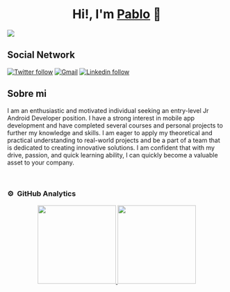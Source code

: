 <div align="center">
<h1 align="center">Hi!, I'm <a href="https://www.linkedin.com/in/pablo-n-1a4a3669/">Pablo</a> 👋</h1>
</div>
<img src="https://i.imgur.com/fY9aouP.png">


## Social Network
[![Twitter follow](https://img.shields.io/badge/Twitter-1DA1F2?style=for-the-badge&logo=twitter&logoColor=white)](https://twitter.com/HeraDev10)
[![Gmail](https://img.shields.io/badge/Gmail-D14836?style=for-the-badge&logo=gmail&logoColor=white)](mailto:pnunfe@gmail.com)
[![Linkedin follow](https://img.shields.io/badge/LinkedIn-0077B5?style=for-the-badge&logo=linkedin&logoColor=white)](https://www.linkedin.com/in/pablo-n-1a4a3669)


## Sobre mi

I am an enthusiastic and motivated individual seeking an entry-level Jr Android Developer position. I have a strong interest in mobile app development and have completed several courses and personal projects to further my knowledge and skills. I am eager to apply my theoretical and practical understanding to real-world projects and be a part of a team that is dedicated to creating innovative solutions. I am confident that with my drive, passion, and quick learning ability, I can quickly become a valuable asset to your company.

<br>



### ⚙️ &nbsp;GitHub Analytics

<p align="center">
<a href="https://github.com/PabDev3">
  <img height="180em" src="https://github-readme-stats-eight-theta.vercel.app/api?username=PavDev3&show_icons=true&theme=algolia&include_all_commits=true&count_private=true"/>
  <img height="180em" src="https://github-readme-stats-eight-theta.vercel.app/api/top-langs/?username=PavDev3&layout=compact&langs_count=8&theme=algolia"/>
</a>
</p>
